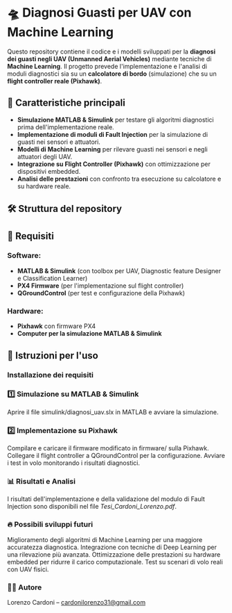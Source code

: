 # 🛸 Diagnosi Guasti per UAV con Machine Learning

Questo repository contiene il codice e i modelli sviluppati per la **diagnosi dei guasti negli UAV (Unmanned Aerial Vehicles)** mediante tecniche di **Machine Learning**. Il progetto prevede l'implementazione e l'analisi di moduli diagnostici sia su un **calcolatore di bordo** (simulazione) che su un **flight controller reale (Pixhawk)**.

## 📌 Caratteristiche principali
- **Simulazione MATLAB & Simulink** per testare gli algoritmi diagnostici prima dell'implementazione reale.
- **Implementazione di moduli di Fault Injection** per la simulazione di guasti nei sensori e attuatori.
- **Modelli di Machine Learning** per rilevare guasti nei sensori e negli attuatori degli UAV.
- **Integrazione su Flight Controller (Pixhawk)** con ottimizzazione per dispositivi embedded.
- **Analisi delle prestazioni** con confronto tra esecuzione su calcolatore e su hardware reale.

## 🛠️ Struttura del repository



## 🚀 Requisiti
### Software:
- **MATLAB & Simulink** (con toolbox per UAV, Diagnostic feature Designer e Classification Learner)
- **PX4 Firmware** (per l'implementazione sul flight controller)
- **QGroundControl** (per test e configurazione della Pixhawk)

### Hardware:
- **Pixhawk** con firmware PX4
- **Computer per la simulazione MATLAB & Simulink**

## 📖 Istruzioni per l'uso
###  Installazione dei requisiti
### 1️⃣ Simulazione su MATLAB & Simulink
Aprire il file simulink/diagnosi_uav.slx in MATLAB e avviare la simulazione.

### 2️⃣ Implementazione su Pixhawk
Compilare e caricare il firmware modificato in firmware/ sulla Pixhawk.
Collegare il flight controller a QGroundControl per la configurazione.
Avviare i test in volo monitorando i risultati diagnostici.
### 📊 Risultati e Analisi
I risultati dell'implementazione e della validazione del modulo di Fault Injection sono disponibili nel file *Tesi_Cardoni_Lorenzo.pdf*.

### 🔥 Possibili sviluppi futuri
Miglioramento degli algoritmi di Machine Learning per una maggiore accuratezza diagnostica.
Integrazione con tecniche di Deep Learning per una rilevazione più avanzata.
Ottimizzazione delle prestazioni su hardware embedded per ridurre il carico computazionale.
Test su scenari di volo reali con UAV fisici.
### 👨‍💻 Autore
Lorenzo Cardoni – cardonilorenzo31@gmail.com
